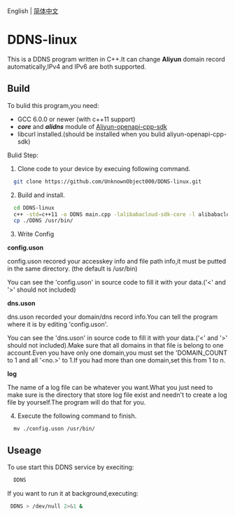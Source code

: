 English | [简体中文](./README-CN.md)

# DDNS-linux 
This is a DDNS program written in C++.It can change **Aliyun** domain record automatically,IPv4 and IPv6 are both supported.

## Build
To bulid this program,you need:
  - GCC 6.0.0 or newer (with c++11 support)
  - ***core*** and ***alidns*** module of <a href="https://github.com/aliyun/aliyun-openapi-cpp-sdk">Aliyun-openapi-cpp-sdk</a>
  - libcurl installed.(should be installed when you bulid aliyun-openapi-cpp-sdk)

Bulid Step:
  1. Clone code to your device by execuing following command.
  ```bash
    git clone https://github.com/UnknownObject000/DDNS-linux.git
  ```
  2. Build and install.
  ```bash
    cd DDNS-linux
    c++ -std=c++11 -o DDNS main.cpp -lalibabacloud-sdk-core -l alibabacloud-sdk-alidns -lcurl
    cp ./DDNS /usr/bin/
  ```
  3. Write Config
  
   **config.uson**
    
   config.uson recored your accesskey info and file path info,it must be putted in the same directory. (the default is /usr/bin)
    
   You can see the 'config.uson' in source code to fill it with your data.('<' and '>' should not included)
    
   **dns.uson**
    
   dns.uson recorded your domain/dns record info.You can tell the program where it is by editing 'config.uson'.
   
   You can see the 'dns.uson' in source code to fill it with your data.('<' and '>' should not included).Make sure that all domains in that file is belong to one account.Even you have only one domain,you must set the 'DOMAIN_COUNT to 1 and all '<no.>' to 1.If you had more than one domain,set this from 1 to n.
   
   **log**
   
   The name of a log file can be whatever you want.What you just need to make sure is the directory that store log file exist and needn't to create a log file by yourself.The program will do that for you.
   
  4. Execute the following command to finish.
  ```base
    mv ./config.uson /usr/bin/
  ```
 
 ## Useage
  To use start this DDNS service by execiting:
  ```bash
    DDNS
  ```
  If you want to run it at background,executing:
  ```bash
   DDNS > /dev/null 2>&1 &
  ```
